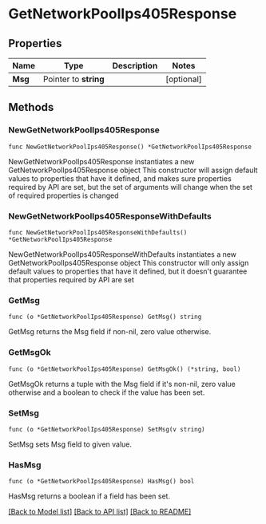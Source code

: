 # GetNetworkPoolIps405Response

## Properties

Name | Type | Description | Notes
------------ | ------------- | ------------- | -------------
**Msg** | Pointer to **string** |  | [optional] 

## Methods

### NewGetNetworkPoolIps405Response

`func NewGetNetworkPoolIps405Response() *GetNetworkPoolIps405Response`

NewGetNetworkPoolIps405Response instantiates a new GetNetworkPoolIps405Response object
This constructor will assign default values to properties that have it defined,
and makes sure properties required by API are set, but the set of arguments
will change when the set of required properties is changed

### NewGetNetworkPoolIps405ResponseWithDefaults

`func NewGetNetworkPoolIps405ResponseWithDefaults() *GetNetworkPoolIps405Response`

NewGetNetworkPoolIps405ResponseWithDefaults instantiates a new GetNetworkPoolIps405Response object
This constructor will only assign default values to properties that have it defined,
but it doesn't guarantee that properties required by API are set

### GetMsg

`func (o *GetNetworkPoolIps405Response) GetMsg() string`

GetMsg returns the Msg field if non-nil, zero value otherwise.

### GetMsgOk

`func (o *GetNetworkPoolIps405Response) GetMsgOk() (*string, bool)`

GetMsgOk returns a tuple with the Msg field if it's non-nil, zero value otherwise
and a boolean to check if the value has been set.

### SetMsg

`func (o *GetNetworkPoolIps405Response) SetMsg(v string)`

SetMsg sets Msg field to given value.

### HasMsg

`func (o *GetNetworkPoolIps405Response) HasMsg() bool`

HasMsg returns a boolean if a field has been set.


[[Back to Model list]](../README.md#documentation-for-models) [[Back to API list]](../README.md#documentation-for-api-endpoints) [[Back to README]](../README.md)


